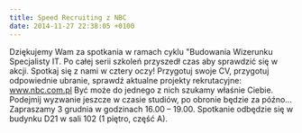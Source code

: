 ```yaml
---
title: Speed Recruiting z NBC
date: 2014-11-27 22:38:05 +0100
---
```

Dziękujemy Wam za spotkania w ramach cyklu "Budowania Wizerunku Specjalisty IT. Po całej serii szkoleń przyszedł czas aby sprawdzić się w akcji. Spotkaj się z nami w cztery oczy! Przygotuj swoje CV, przygotuj odpowiednie ubranie, sprawdź aktualne projekty rekrutacyjne: www.nbc.com.pl Być może do jednego z nich szukamy właśnie Ciebie. Podejmij wyzwanie jeszcze w czasie studiów, po obronie będzie za późno... Zapraszamy 3 grudnia w godzinach 16.00 – 19.00. Spotkanie odbędzie się w budynku D21 w sali 102 (1 piętro, część A).

